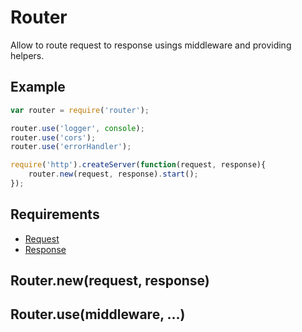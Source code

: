 Router
=============

Allow to route request to response usings middleware and providing helpers.

## Example

```javascript
var router = require('router');

router.use('logger', console);
router.use('cors');
router.use('errorHandler');

require('http').createServer(function(request, response){
	router.new(request, response).start();
});
```

## Requirements

- [Request](./Request)
- [Response](./Response)

## Router.new(request, response)



## Router.use(middleware, ...)


